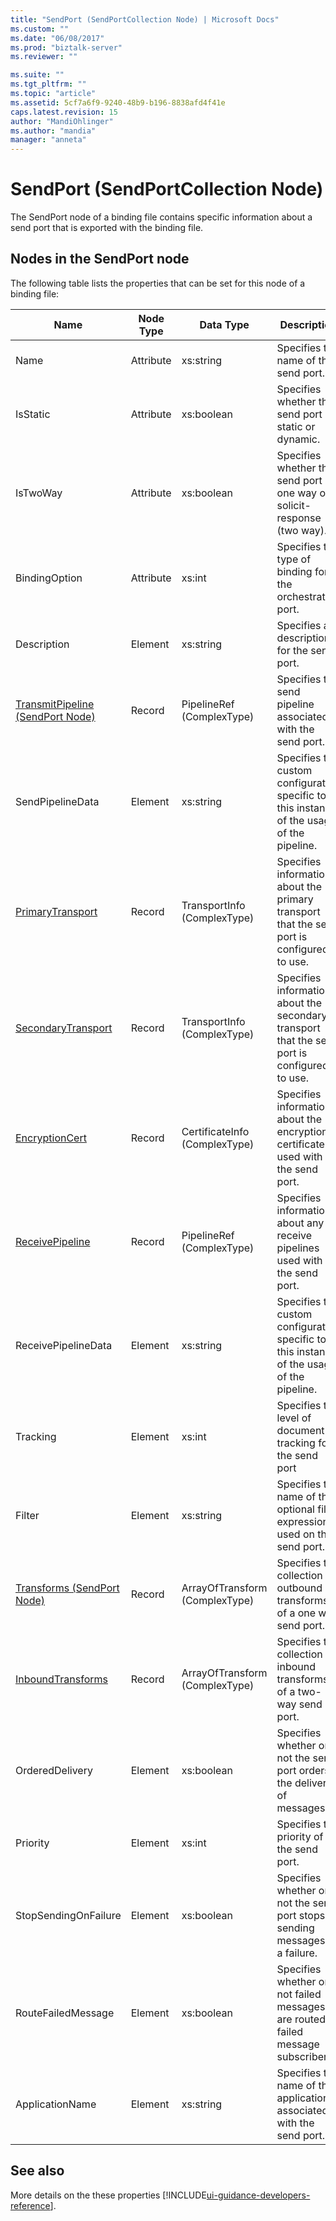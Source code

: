 ```yaml
---
title: "SendPort (SendPortCollection Node) | Microsoft Docs"
ms.custom: ""
ms.date: "06/08/2017"
ms.prod: "biztalk-server"
ms.reviewer: ""

ms.suite: ""
ms.tgt_pltfrm: ""
ms.topic: "article"
ms.assetid: 5cf7a6f9-9240-48b9-b196-8838afd4f41e
caps.latest.revision: 15
author: "MandiOhlinger"
ms.author: "mandia"
manager: "anneta"
---
```

# SendPort (SendPortCollection Node)
The SendPort node of a binding file contains specific information about a send port that is exported with the binding file.  
  
## Nodes in the SendPort node  
 The following table lists the properties that can be set for this node of a binding file:  
  
|**Name**|**Node Type**|**Data Type**|**Description**|**Restrictions**|**Comments**|  
|--------------|-------------------|-------------------|---------------------|----------------------|------------------|  
|Name|Attribute|xs:string|Specifies the name of the send port.|Not required|Default value: empty|  
|IsStatic|Attribute|xs:boolean|Specifies whether the send port is static or dynamic.|Required|Default value: none|  
|IsTwoWay|Attribute|xs:boolean|Specifies whether the send port is one way or is solicit-response (two way).|Required|Default value: none<br /><br /> Possible values are in the **MSBTS_SendPort.IsTwoWay Property (WMI)**.|  
|BindingOption|Attribute|xs:int|Specifies the type of binding for the orchestration port.|Required|Default value: none<br /><br /> Possible values are in the  **Microsoft.BizTalk.ExplorerOM.BindingType** enumeration.|  
|Description|Element|xs:string|Specifies a description for the send port.|Required|Default value: empty|  
|[TransmitPipeline (SendPort Node)](../core/transmitpipeline-sendport-node.md)|Record|PipelineRef (ComplexType)|Specifies the send pipeline associated with the send port.|Not required|Default value: none|  
|SendPipelineData|Element|xs:string|Specifies the custom configuration specific to this instance of the usage of the pipeline.|Not required|Default value: empty.|  
|[PrimaryTransport](../core/primarytransport-sendport-node.md)|Record|TransportInfo (ComplexType)|Specifies information about the primary transport that the send port is configured to use.|Not required|Default value: none|  
|[SecondaryTransport](../core/secondarytransport-sendport-node.md)|Record|TransportInfo (ComplexType)|Specifies information about the secondary transport that the send port is configured to use.|Not required|Default value: none|  
|[EncryptionCert](../core/encryptioncert-sendport-node.md)|Record|CertificateInfo (ComplexType)|Specifies information about the encryption certificate used with the send port.|Not required|Default value: none|  
|[ReceivePipeline](../core/receivepipeline-sendport-node.md)|Record|PipelineRef (ComplexType)|Specifies information about any receive pipelines used with the send port.|Not required|Default value: none|  
|ReceivePipelineData|Element|xs:string|Specifies the custom configuration specific to this instance of the usage of the pipeline.|Required|Default value: empty|  
|Tracking|Element|xs:int|Specifies the level of document tracking for the send port|Required|Default value: none<br /><br /> Possible values are in the  **Microsoft.BizTalk.ExplorerOM.TrackingTypes** enumeration.|  
|Filter|Element|xs:string|Specifies the name of the optional filter expression used on this send port.|Required|Default value: empty<br /><br /> Possible values are in the **MSBTS_SendPort.Filter Property (WMI)**|  
|[Transforms (SendPort Node)](../core/transforms-sendport-node.md)|Record|ArrayOfTransform (ComplexType)|Specifies the collection of outbound transforms of a one way send port.|Not required|Default value: none|  
|[InboundTransforms](../core/inboundtransforms-sendport-node.md)|Record|ArrayOfTransform (ComplexType)|Specifies the collection of inbound transforms of a two-way send port.|Not required|Default value: none|  
|OrderedDelivery|Element|xs:boolean|Specifies whether or not the send port orders the delivery of messages.|Required|Default value: none<br /><br /> Possible values are  in the **MSBTS_SendPort.OrderedDelivery Property (WMI)**|  
|Priority|Element|xs:int|Specifies the priority of the send port.|Required|Default value: 5<br /><br /> Possible values are in the **MSBTS_SendPort.Priority Property (WMI)**|  
|StopSendingOnFailure|Element|xs:boolean|Specifies whether or not the send port stops sending messages on a failure.|Required|Default value: none<br /><br /> Possible values are in the **MSBTS_SendPort.StopSendingOnFailure Property (WMI)**|  
|RouteFailedMessage|Element|xs:boolean|Specifies whether or not failed messages are routed to failed message subscribers.|Required|Default value: none<br /><br /> Possible values are in the **MSBTS_SendPort.RouteFailedMessage Property (WMI)**|  
|ApplicationName|Element|xs:string|Specifies the name of the application associated with the send port.|Required|Default value: empty<br /><br /> Possible values are in the **ISSOMapping.ApplicationName Property** [!INCLUDE[ui-guidance-developers-reference](../includes/ui-guidance-developers-reference.md)].|

## See also
More details on the these properties [!INCLUDE[ui-guidance-developers-reference](../includes/ui-guidance-developers-reference.md)].